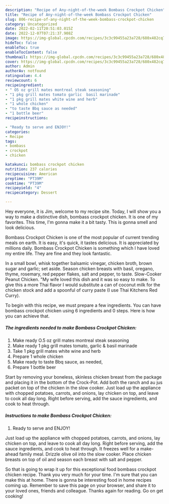 ```yaml
---
description: "Recipe of Any-night-of-the-week Bombass Crockpot Chicken"
title: "Recipe of Any-night-of-the-week Bombass Crockpot Chicken"
slug: 806-recipe-of-any-night-of-the-week-bombass-crockpot-chicken
category: Uncategorized
date: 2022-02-11T20:51:03.015Z
date: 2022-12-07T07:21:37.908Z
image: https://img-global.cpcdn.com/recipes/3c3c99455a23a728/680x482cq70/bombass-crockpot-chicken-recipe-main-photo.jpg
hideToc: false
enableToc: true
enableTocContent: false
thumbnail: https://img-global.cpcdn.com/recipes/3c3c99455a23a728/680x482cq70/bombass-crockpot-chicken-recipe-main-photo.jpg
cover: https://img-global.cpcdn.com/recipes/3c3c99455a23a728/680x482cq70/bombass-crockpot-chicken-recipe-main-photo.jpg
author: Admin
authorAv: notfound
ratingvalue: 4.4
reviewcount: 6
recipeingredient:
- " O5 oz grill mates montreal steak seasoning"
- "1 pkg grill mates tomato garlic  basil marinade"
- "1 pkg grill mates white wine and herb"
- "1 whole chicken"
- "to taste Bbq sauce as needed"
- "1 bottle beer"
recipeinstructions:

- "Ready to serve and ENJOY!"
categories:
- Recipe
tags:
- bombass
- crockpot
- chicken

katakunci: bombass crockpot chicken 
nutrition: 237 calories
recipecuisine: American
preptime: "PT39M"
cooktime: "PT39M"
recipeyield: "4"
recipecategory: Dessert

---
```



Hey everyone, it is Jim, welcome to my recipe site. Today, I will show you a way to make a distinctive dish, bombass crockpot chicken. It is one of my favorites. This time, I'm gonna make it a bit tasty. This is gonna smell and look delicious.

Bombass Crockpot Chicken is one of the most popular of current trending meals on earth. It is easy, it's quick, it tastes delicious. It is appreciated by millions daily. Bombass Crockpot Chicken is something which I have loved my entire life. They are fine and they look fantastic.

In a small bowl, whisk together balsamic vinegar, chicken broth, brown sugar and garlic; set aside. Season chicken breasts with basil, oregano, thyme, rosemary, red pepper flakes, salt and pepper, to taste. Slow-Cooker Peanut Chicken. &#34;My wife loved this dish and it was so easy to make. To give this a more Thai flavor I would substitute a can of coconut milk for the chicken stock and add a spoonful of curry paste (I use Thai Kitchens Red Curry).


To begin with this recipe, we must prepare a few ingredients. You can have bombass crockpot chicken using 6 ingredients and 0 steps. Here is how you can achieve that.

<!--inarticleads1-->

##### The ingredients needed to make Bombass Crockpot Chicken:

1. Make ready  O.5 oz grill mates montreal steak seasoning
1. Make ready 1 pkg grill mates tomato, garlic &amp; basil marinade
1. Take 1 pkg grill mates white wine and herb
1. Prepare 1 whole chicken
1. Make ready to taste Bbq sauce, as needed,
1. Prepare 1 bottle beer


Start by removing your boneless, skinless chicken breast from the package and placing it in the bottom of the Crock-Pot. Add both the ranch and au jus packet on top of the chicken in the slow cooker. Just load up the appliance with chopped potatoes, carrots, and onions, lay chicken on top, and leave to cook all day long. Right before serving, add the sauce ingredients, and cook to heat through. 

<!--inarticleads2-->

##### Instructions to make Bombass Crockpot Chicken:


1. Ready to serve and ENJOY!

Just load up the appliance with chopped potatoes, carrots, and onions, lay chicken on top, and leave to cook all day long. Right before serving, add the sauce ingredients, and cook to heat through. It freezes well for a make-ahead family meal. Drizzle olive oil into the slow cooker. Place chicken breasts on top of oil and season each breast with salt and pepper. 

So that is going to wrap it up for this exceptional food bombass crockpot chicken recipe. Thank you very much for your time. I'm sure that you can make this at home. There is gonna be interesting food in home recipes coming up. Remember to save this page on your browser, and share it to your loved ones, friends and colleague. Thanks again for reading. Go on get cooking!
